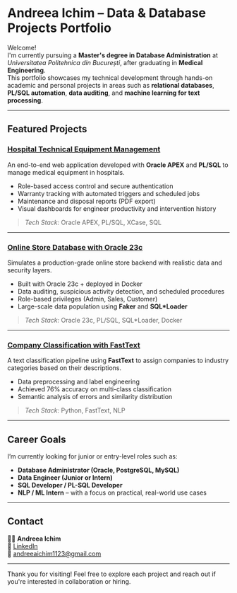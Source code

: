 # Andreea Ichim – Data & Database Projects Portfolio

Welcome!  
I'm currently pursuing a **Master's degree in Database Administration** at *Universitatea Politehnica din București*, after graduating in **Medical Engineering**.  
This portfolio showcases my technical development through hands-on academic and personal projects in areas such as **relational databases**, **PL/SQL automation**, **data auditing**, and **machine learning for text processing**.


---

## Featured Projects

### [Hospital Technical Equipment Management](https://github.com/teaichim/hospital_technical_app.git)
An end-to-end web application developed with **Oracle APEX** and **PL/SQL** to manage medical equipment in hospitals.

- Role-based access control and secure authentication
- Warranty tracking with automated triggers and scheduled jobs
- Maintenance and disposal reports (PDF export)
- Visual dashboards for engineer productivity and intervention history

> *Tech Stack:* Oracle APEX, PL/SQL, XCase, SQL

---

### [Online Store Database with Oracle 23c](https://github.com/teaichim/online-store-database-oracle.git)
Simulates a production-grade online store backend with realistic data and security layers.

- Built with Oracle 23c + deployed in Docker
- Data auditing, suspicious activity detection, and scheduled procedures
- Role-based privileges (Admin, Sales, Customer)
- Large-scale data population using **Faker** and **SQL*Loader**

> *Tech Stack:* Oracle 23c, PL/SQL, SQL*Loader, Docker

---

### [Company Classification with FastText](https://github.com/teaichim/company-classification-fasttext.git)
A text classification pipeline using **FastText** to assign companies to industry categories based on their descriptions.

- Data preprocessing and label engineering
- Achieved 76% accuracy on multi-class classification
- Semantic analysis of errors and similarity distribution

> *Tech Stack:* Python, FastText, NLP

---

## Career Goals

I’m currently looking for junior or entry-level roles such as:

- **Database Administrator (Oracle, PostgreSQL, MySQL)**
- **Data Engineer (Junior or Intern)**
- **SQL Developer / PL-SQL Developer**
- **NLP / ML Intern** – with a focus on practical, real-world use cases

---

## Contact

👩‍💻 **Andreea Ichim**  
🔗 [LinkedIn](https://www.linkedin.com/in/andreeaichim1123)  
📧 andreeaichim1123@gmail.com


---

Thank you for visiting! Feel free to explore each project and reach out if you're interested in collaboration or hiring.
